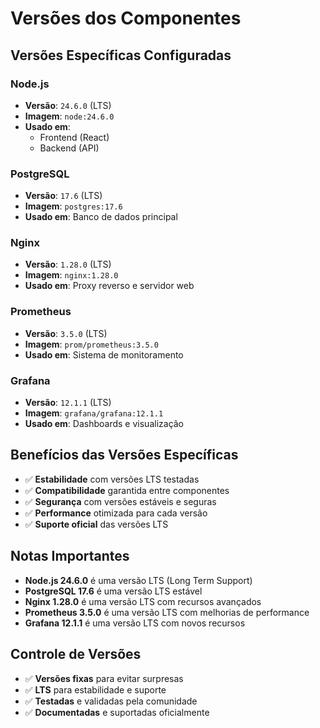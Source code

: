 # Versões dos Componentes

## Versões Específicas Configuradas

### Node.js
- **Versão**: `24.6.0` (LTS)
- **Imagem**: `node:24.6.0`
- **Usado em**: 
  - Frontend (React)
  - Backend (API)

### PostgreSQL
- **Versão**: `17.6` (LTS)
- **Imagem**: `postgres:17.6`
- **Usado em**: Banco de dados principal

### Nginx
- **Versão**: `1.28.0` (LTS)
- **Imagem**: `nginx:1.28.0`
- **Usado em**: Proxy reverso e servidor web

### Prometheus
- **Versão**: `3.5.0` (LTS)
- **Imagem**: `prom/prometheus:3.5.0`
- **Usado em**: Sistema de monitoramento

### Grafana
- **Versão**: `12.1.1` (LTS)
- **Imagem**: `grafana/grafana:12.1.1`
- **Usado em**: Dashboards e visualização

## Benefícios das Versões Específicas
- ✅ **Estabilidade** com versões LTS testadas
- ✅ **Compatibilidade** garantida entre componentes
- ✅ **Segurança** com versões estáveis e seguras
- ✅ **Performance** otimizada para cada versão
- ✅ **Suporte oficial** das versões LTS

## Notas Importantes
- **Node.js 24.6.0** é uma versão LTS (Long Term Support)
- **PostgreSQL 17.6** é uma versão LTS estável
- **Nginx 1.28.0** é uma versão LTS com recursos avançados
- **Prometheus 3.5.0** é uma versão LTS com melhorias de performance
- **Grafana 12.1.1** é uma versão LTS com novos recursos

## Controle de Versões
- ✅ **Versões fixas** para evitar surpresas
- ✅ **LTS** para estabilidade e suporte
- ✅ **Testadas** e validadas pela comunidade
- ✅ **Documentadas** e suportadas oficialmente 